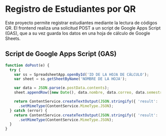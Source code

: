 # Registro de Estudiantes por QR

Este proyecto permite registrar estudiantes mediante la lectura de códigos QR. El frontend realiza una solicitud POST a un script de Google Apps Script (GAS), que a su vez guarda los datos en una hoja de cálculo de Google Sheets.

## Script de Google Apps Script (GAS)

```javascript
function doPost(e) {
  try {
    var ss = SpreadsheetApp.openById('ID DE LA HOJA DE CÁLCULO');
    var sheet = ss.getSheetByName('NOMBRE DE LA HOJA');

    var data = JSON.parse(e.postData.contents);
    sheet.appendRow([new Date(), data.nombre, data.correo, data.semestre, data.paralelo]);

    return ContentService.createTextOutput(JSON.stringify({ 'result': 'success' }))
      .setMimeType(ContentService.MimeType.JSON);
  } catch (error) {
    return ContentService.createTextOutput(JSON.stringify({ 'result': 'error', 'message': error.message }))
      .setMimeType(ContentService.MimeType.JSON);
  }
}
